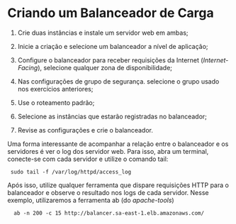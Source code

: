 # Criando um Balanceador de Carga

1. Crie duas instâncias e instale um servidor web em ambas;

2. Inicie a criação e selecione um balanceador a nível de aplicação;

3. Configure o balanceador para receber requisições da Internet (*Internet-Facing*), selecione qualquer zona de 
disponibilidade;

4. Nas configurações de grupo de segurança. selecione o grupo usado nos exercícios anteriores;

5. Use o roteamento padrão;

6. Selecione as instâncias que estarão registradas no balanceador;

7. Revise as configurações e crie o balanceador.


Uma forma interessante de acompanhar a relação entre o balanceador e os servidores é ver o log dos servidor web.
 Para isso, abra um terminal, conecte-se com cada servidor e utilize o comando tail:

     sudo tail -f /var/log/httpd/access_log

Após isso, utilize qualquer ferramenta que dispare requisições HTTP para o balanceador e observe o resultado nos
 logs de cada servidor. Nesse exemplo, utilizaremos a ferramenta ab (do *apache-tools*)

      ab -n 200 -c 15 http://balancer.sa-east-1.elb.amazonaws.com/
